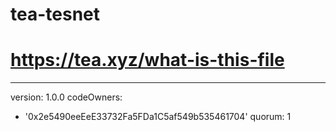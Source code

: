 # tea-tesnet
# https://tea.xyz/what-is-this-file
---
version: 1.0.0
codeOwners:
  - '0x2e5490eeEeE33732Fa5FDa1C5af549b535461704'
quorum: 1
